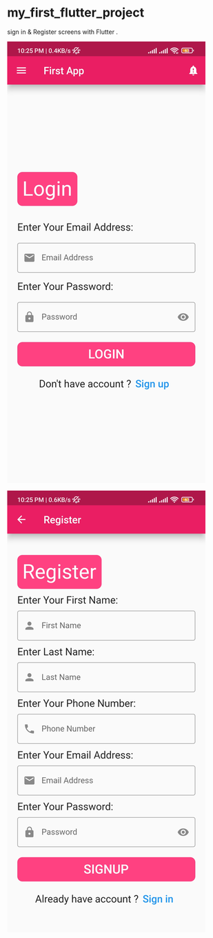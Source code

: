 # my_first_flutter_project

sign in & Register screens with Flutter .

![alt text](screenshots/1.jpg )

![alt text](screenshots/2.jpg )

